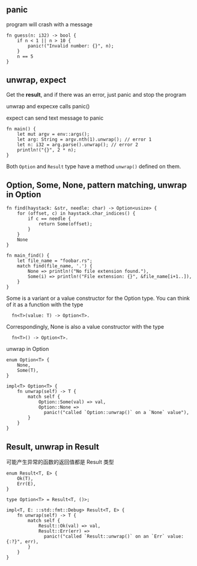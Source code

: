 

## panic
program will crash with a message
```
fn guess(n: i32) -> bool {
    if n < 1 || n > 10 {
        panic!("Invalid number: {}", n);
    }
    n == 5
}
```


## unwrap, expect
Get the **result**, and if there was an error, just panic and stop the program

unwrap and expecxe calls panic()

expect can send text message to panic
```
fn main() {
    let mut argv = env::args();
    let arg: String = argv.nth(1).unwrap(); // error 1
    let n: i32 = arg.parse().unwrap(); // error 2
    println!("{}", 2 * n);
}
```

Both `Option` and `Result` type have a method `unwrap()` defined on them.

## Option, Some, None, pattern matching, unwrap in Option
```
fn find(haystack: &str, needle: char) -> Option<usize> {
    for (offset, c) in haystack.char_indices() {
        if c == needle {
            return Some(offset);
        }
    }
    None
}

fn main_find() {
    let file_name = "foobar.rs";
    match find(file_name, '.') {
        None => println!("No file extension found."),
        Some(i) => println!("File extension: {}", &file_name[i+1..]),
    }
}
```

Some is a variant or a value constructor for the Option type. 
You can think of it as a function with the type 
```
  fn<T>(value: T) -> Option<T>. 
```

Correspondingly, None is also a value constructor with the type 
```
  fn<T>() -> Option<T>.
```

unwrap in Option
```
enum Option<T> {
    None,
    Some(T),
}

impl<T> Option<T> {
    fn unwrap(self) -> T {
        match self {
            Option::Some(val) => val,
            Option::None =>
              panic!("called `Option::unwrap()` on a `None` value"),
        }
    }
}
```


## Result, unwrap in Result

可能产生异常的函数的返回值都是 Result 类型

```
enum Result<T, E> {
    Ok(T),
    Err(E),
}

type Option<T> = Result<T, ()>;
```


```
impl<T, E: ::std::fmt::Debug> Result<T, E> {
    fn unwrap(self) -> T {
        match self {
            Result::Ok(val) => val,
            Result::Err(err) =>
              panic!("called `Result::unwrap()` on an `Err` value: {:?}", err),
        }
    }
}
```